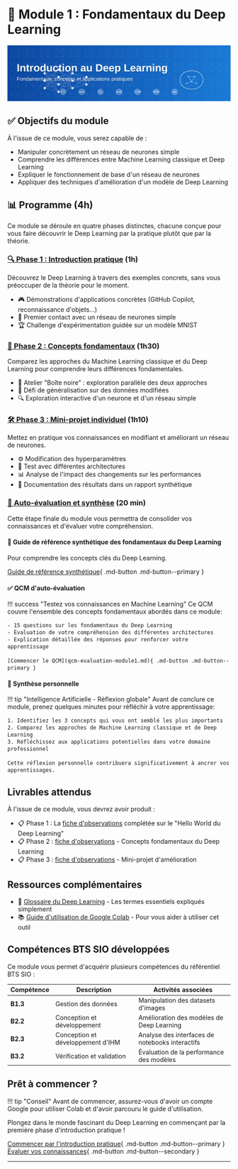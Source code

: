 # 🧠 Module 1 : Fondamentaux du Deep Learning

![Introduction au Deep Learning](../images/banner-intro-dl.svg)

## ✅ Objectifs du module

À l'issue de ce module, vous serez capable de :

- Manipuler concrètement un réseau de neurones simple
- Comprendre les différences entre Machine Learning classique et Deep Learning
- Expliquer le fonctionnement de base d'un réseau de neurones
- Appliquer des techniques d'amélioration d'un modèle de Deep Learning

## 📊 Programme (4h)

Ce module se déroule en quatre phases distinctes, chacune conçue pour vous faire découvrir le Deep Learning par la pratique plutôt que par la théorie.

### [🔍 Phase 1 : Introduction pratique](introduction-pratique.md) (1h)

Découvrez le Deep Learning à travers des exemples concrets, sans vous préoccuper de la théorie pour le moment.

- 🎮 Démonstrations d'applications concrètes (GitHub Copilot, reconnaissance d'objets...)
- 🔄 Premier contact avec un réseau de neurones simple
- 🏆 Challenge d'expérimentation guidée sur un modèle MNIST

### [🧩 Phase 2 : Concepts fondamentaux](concepts-fondamentaux.md) (1h30)

Comparez les approches du Machine Learning classique et du Deep Learning pour comprendre leurs différences fondamentales.

- 🔬 Atelier "Boîte noire" : exploration parallèle des deux approches
- 🔄 Défi de généralisation sur des données modifiées
- 🔍 Exploration interactive d'un neurone et d'un réseau simple

### [🛠️ Phase 3 : Mini-projet individuel](mini-projet.md) (1h10)

Mettez en pratique vos connaissances en modifiant et améliorant un réseau de neurones.

- ⚙️ Modification des hyperparamètres
- 🧪 Test avec différentes architectures
- 📊 Analyse de l'impact des changements sur les performances
- 📝 Documentation des résultats dans un rapport synthétique


### [📝 Auto-évaluation et synthèse](qcm-evaluation-module1.md) (20 min)

Cette étape finale du module vous permettra de consolider vos connaissances et d'évaluer votre compréhension.

#### 🧠 Guide de référence synthétique des fondamentaux du Deep Learning

Pour comprendre les concepts clés du Deep Learning.

[ Guide de référence synthétique](ressources/synthese-visuelle.md){ .md-button .md-button--primary }


#### ✅ QCM d'auto-évaluation

!!! success "Testez vos connaissances en Machine Learning"
    Ce QCM couvre l'ensemble des concepts fondamentaux abordés dans ce module:
    
    - 15 questions sur les fondamentaux du Deep Learning
    - Évaluation de votre compréhension des différentes architectures
    - Explication détaillée des réponses pour renforcer votre apprentissage
    
    [Commencer le QCM](qcm-evaluation-module1.md){ .md-button .md-button--primary }

#### 📝 Synthèse personnelle

!!! tip "Intelligence Artificielle - Réflexion globale"
    Avant de conclure ce module, prenez quelques minutes pour réfléchir à votre apprentissage:
    
    1. Identifiez les 3 concepts qui vous ont semblé les plus importants
    2. Comparez les approches de Machine Learning classique et de Deep Learning
    3. Réfléchissez aux applications potentielles dans votre domaine professionnel
    
    Cette réflexion personnelle contribuera significativement à ancrer vos apprentissages.


## Livrables attendus

À l'issue de ce module, vous devrez avoir produit :

 - 📋 Phase 1 : La [fiche d'observations](ressources/fiche-observations.md) complétée sur le "Hello World du Deep Learning"
 - 📋 Phase 2 : [fiche d'observations](ressources/Partie1-Phase2-fiche-observations.md) - Concepts fondamentaux du Deep Learning
 - 📋 Phase 3 : [fiche d'observations](ressources/Partie1-Phase3-fiche-observations.md) - Mini-projet d'amélioration

## Ressources complémentaires

- 📕 [Glossaire du Deep Learning](ressources/glossaire-dl.md) - Les termes essentiels expliqués simplement
- 📚 [Guide d'utilisation de Google Colab](ressources/guide-colab.md) - Pour vous aider à utiliser cet outil

## Compétences BTS SIO développées

Ce module vous permet d'acquérir plusieurs compétences du référentiel BTS SIO :

| Compétence | Description | Activités associées |
|------------|-------------|---------------------|
| **B1.3** | Gestion des données | Manipulation des datasets d'images |
| **B2.2** | Conception et développement | Amélioration des modèles de Deep Learning |
| **B2.3** | Conception et développement d'IHM | Analyse des interfaces de notebooks interactifs |
| **B3.2** | Vérification et validation | Évaluation de la performance des modèles |

## Prêt à commencer ?

!!! tip "Conseil"
    Avant de commencer, assurez-vous d'avoir un compte Google pour utiliser Colab et d'avoir parcouru le guide d'utilisation.

Plongez dans le monde fascinant du Deep Learning en commençant par la première phase d'introduction pratique !

[Commencer par l'introduction pratique](introduction-pratique.md){ .md-button .md-button--primary }
[Évaluer vos connaissances](qcm-evaluation-module1.md){ .md-button .md-button--secondary }

---
